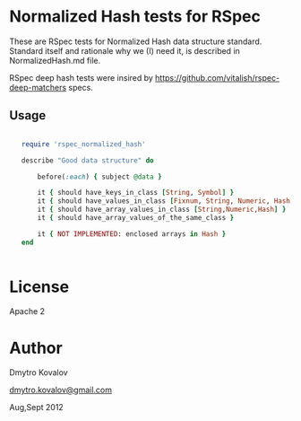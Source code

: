 
Normalized Hash tests for RSpec
===============================

These are RSpec tests for Normalized Hash data structure standard. Standard itself and rationale why we (I) need it, is described in NormalizedHash.md file.


RSpec deep hash tests were insired by https://github.com/vitalish/rspec-deep-matchers specs.

Usage
-----


````ruby

   require 'rspec_normalized_hash'

   describe "Good data structure" do

       before(:each) { subject @data }

       it { should have_keys_in_class [String, Symbol] }
       it { should have_values_in_class [Fixnum, String, Numeric, Hash, Array] }
       it { should have_array_values_in_class [String,Numeric,Hash] }
       it { should have_array_values_of_the_same_class }

       it { NOT IMPLEMENTED: enclosed arrays in Hash }
   end
                                   
````

License 
=======

Apache 2

Author
======

Dmytro Kovalov

dmytro.kovalov@gmail.com

Aug,Sept 2012
